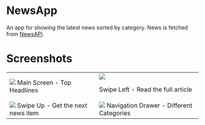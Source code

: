 # NewsApp
An app for showing the latest news sorted by category. News is fetched from [NewsAPI](https://newsapi.org/).

# Screenshots
<table>
  <tr>
    <td>
      <image src="/docs/images/home-screen.png" align="top">
        Main Screen - Top Headlines
    </td>
    <td>
      <image src="/docs/images/swipe-left.png" align="top">
        <p> Swipe Left - Read the full article </p>
    </td>
  </tr>
  <tr>
    <td>
      <image src="/docs/images/swipe-up.png" align="top">
        Swipe Up - Get the next news item
    </td>
      <td>
      <image src="/docs/images/navigation-drawer.png" align="top">
        Navigation Drawer - Different Categories
    </td>
  </tr>
</table>
